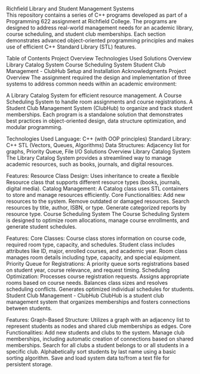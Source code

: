 Richfield Library and Student Management Systems <br/>
This repository contains a series of C++ programs developed as part of a Programming 622 assignment at Richfield College. The programs are designed to address real-world management needs for an academic library, course scheduling, and student club memberships. Each section demonstrates advanced object-oriented programming principles and makes use of efficient C++ Standard Library (STL) features.

Table of Contents
Project Overview
Technologies Used
Solutions Overview
Library Catalog System
Course Scheduling System
Student Club Management - ClubHub
Setup and Installation
Acknowledgments
Project Overview
The assignment required the design and implementation of three systems to address common needs within an academic environment:

A Library Catalog System for efficient resource management.
A Course Scheduling System to handle room assignments and course registrations.
A Student Club Management System (ClubHub) to organize and track student memberships.
Each program is a standalone solution that demonstrates best practices in object-oriented design, data structure optimization, and modular programming.

Technologies Used
Language: C++ (with OOP principles)
Standard Library: C++ STL (Vectors, Queues, Algorithms)
Data Structures: Adjacency list for graphs, Priority Queue, File I/O
Solutions Overview
Library Catalog System
The Library Catalog System provides a streamlined way to manage academic resources, such as books, journals, and digital resources.

Features:
Resource Class Design: Uses inheritance to create a flexible Resource class that supports different resource types (books, journals, digital media).
Catalog Management: A Catalog class uses STL containers to store and manage resources efficiently.
Core Functionalities:
Add new resources to the system.
Remove outdated or damaged resources.
Search resources by title, author, ISBN, or type.
Generate categorized reports by resource type.
Course Scheduling System
The Course Scheduling System is designed to optimize room allocations, manage course enrollments, and generate student schedules.

Features:
Core Classes:
Course class stores information on course code, required room type, capacity, and schedules.
Student class includes attributes like ID, major, enrolled courses, and academic year.
Room class manages room details including type, capacity, and special equipment.
Priority Queue for Registrations: A priority queue sorts registrations based on student year, course relevance, and request timing.
Scheduling Optimization:
Processes course registration requests.
Assigns appropriate rooms based on course needs.
Balances class sizes and resolves scheduling conflicts.
Generates optimized individual schedules for students.
Student Club Management - ClubHub
ClubHub is a student club management system that organizes memberships and fosters connections between students.

Features:
Graph-Based Structure: Utilizes a graph with an adjacency list to represent students as nodes and shared club memberships as edges.
Core Functionalities:
Add new students and clubs to the system.
Manage club memberships, including automatic creation of connections based on shared memberships.
Search for all clubs a student belongs to or all students in a specific club.
Alphabetically sort students by last name using a basic sorting algorithm.
Save and load system data to/from a text file for persistent storage.
